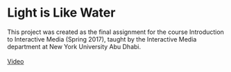 # Light is Like Water
This project was created as the final assignment for the course Introduction to Interactive Media (Spring 2017), taught by the Interactive Media department at New York University Abu Dhabi.<br>
<br>
[Video](https://youtu.be/cxEA8XX980U)
